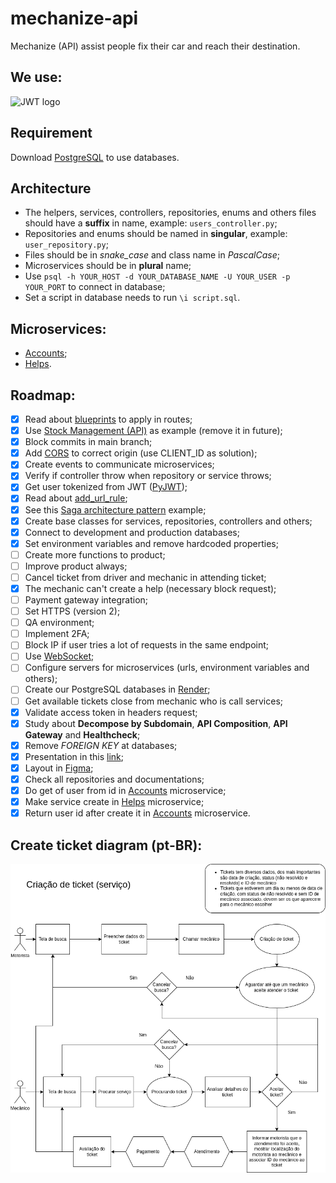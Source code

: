 # mechanize-api
Mechanize (API) assist people fix their car and reach their destination.

## We use:
<img src="http://jwt.io/img/logo-asset.svg" alt="JWT logo" width="100">

## Requirement
Download [PostgreSQL](https://www.postgresql.org) to use databases.

## Architecture 
- The helpers, services, controllers, repositories, enums and others files should have a **suffix** in name, example: `users_controller.py`;
- Repositories and enums should be named in **singular**, example: `user_repository.py`;
- Files should be in _snake_case_ and class name in _PascalCase_;
- Microservices should be in **plural** name;
- Use `psql -h YOUR_HOST -d YOUR_DATABASE_NAME -U YOUR_USER -p YOUR_PORT` to connect in database;
- Set a script in database needs to run `\i script.sql`.

## Microservices:
- [Accounts](https://github.com/tech-warriors-corporation/mechanize-accounts-api);
- [Helps](https://github.com/tech-warriors-corporation/mechanize-helps-api).

## Roadmap:
- [X] Read about [blueprints](https://flask.palletsprojects.com/en/2.2.x/blueprints) to apply in routes;
- [X] Use [Stock Management (API)](https://github.com/tech-warriors-corporation/stock-management-api) as example (remove it in future);
- [X] Block commits in main branch;
- [X] Add [CORS](https://flask-cors.readthedocs.io/en/latest) to correct origin (use CLIENT_ID as solution);
- [X] Create events to communicate microservices;
- [X] Verify if controller throw when repository or service throws;
- [X] Get user tokenized from JWT ([PyJWT](https://pyjwt.readthedocs.io/en/stable));
- [X] Read about [add_url_rule](https://tedboy.github.io/flask/generated/generated/flask.Flask.add_url_rule.html);
- [X] See this [Saga architecture pattern](https://github.com/victoramsantos/saga-pattern-example) example;
- [X] Create base classes for services, repositories, controllers and others;
- [X] Connect to development and production databases;
- [X] Set environment variables and remove hardcoded properties;
- [ ] Create more functions to product;
- [ ] Improve product always;
- [ ] Cancel ticket from driver and mechanic in attending ticket;
- [X] The mechanic can't create a help (necessary block request);
- [ ] Payment gateway integration;
- [ ] Set HTTPS (version 2);
- [ ] QA environment;
- [ ] Implement 2FA;
- [ ] Block IP if user tries a lot of requests in the same endpoint;
- [ ] Use [WebSocket](https://websockets.readthedocs.io/en/stable);
- [ ] Configure servers for microservices (urls, environment variables and others);
- [ ] Create our PostgreSQL databases in [Render](http://render.com);
- [ ] Get available tickets close from mechanic who is call services;
- [x] Validate access token in headers request;
- [X] Study about **Decompose by Subdomain**, **API Composition**, **API Gateway** and **Healthcheck**;
- [X] Remove _FOREIGN KEY_ at databases;
- [X] Presentation in this [link](https://docs.google.com/presentation/d/1Lg9F8AQ7EC_kl3MGeP_LC1doj6Vgae6Oy9oliftIX6Y/edit#slide=id.g1dfaed90b67_2_61);
- [X] Layout in [Figma](https://www.figma.com/file/kl05E88sullmKzVTNxXItO/Mechanize?node-id=0-1&t=eUnJ6JgzMokk1muF-0);
- [X] Check all repositories and documentations;
- [X] Do get of user from id in [Accounts](https://github.com/tech-warriors-corporation/mechanize-accounts-api) microservice;
- [X] Make service create in [Helps](https://github.com/tech-warriors-corporation/mechanize-helps-api) microservice;
- [X] Return user id after create it in [Accounts](https://github.com/tech-warriors-corporation/mechanize-accounts-api) microservice.

## Create ticket diagram (pt-BR):
![Create ticket diagram (pt-BR)](./images/create-ticket-diagram.png)
